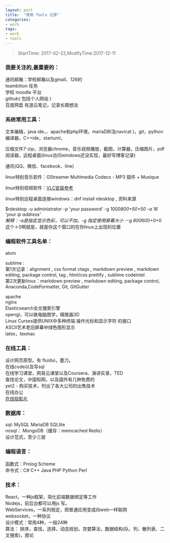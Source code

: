 ```yaml
---
layout: post
title:  "常用 Tools 记录"
categories:
- work
tags:
- work
- tools  
---
```


> StartTime: 2017-02-22,ModifyTime:2017-12-11

<!---more--->

### 我要关注的,最重要的：
通讯邮箱：学校邮箱以及gmail、126的  
teambition 任务  
学校 moodle 平台  
github( 包括个人网站 )  
百度网盘
有道云笔记，记录长期想法

### 系统常用工具：
文本编辑，java ide，、apache和php环境，mariaDB(及navicat )，git，python编译器，C++ide，startuml，

压缩文件7-zip，浏览器chrome，音乐视频播放，截图，计算器，压缩图片，pdf阅读器，远程桌面(linux访问windows还没实现，最好写博客记录)

通讯(QQ、微信、facebook、line)

linux特别音乐软件：GStreamer Multimedia Codecs - MP3 插件 + Musique

linux特别视频软件：[VLC安装参考](https://ask.fedoraproject.org/en/question/9111/sticky-what-plugins-do-i-need-to-install-to-watch-movies-and-listen-to-music/)

linux特别远程桌面连接windows：dnf install rdesktop , 资料来源

$rdesktop -u administrator -p 'your password' -g 1000*800+50+50 -a 16 'your ip address'  
解释：-a是指定显示色彩，可以不加。-g 指定使用屏幕大小  －g 800*600+0+0 这个＋0啊就是，就是你这个窗口的在你linux上出现的位置

### 编程软件工具名单：
atom

sublime :  
第1次记录：alignment , css format ctags  ,  markdown preview ,  markdown editing, package control, tag , html/css prettify , sublime codeintel  
第2次更新linux：markdown preview ,  markdown editing, package control, Anaconda,CodeFormatter, Git, GitGutter

apache  
nginx  
Elasticsearch全文搜索引擎  
opengl，可以做电脑图学，精致画3D  
Linux Curses提供UNIX中多种终端 操作光标和显示字符 的接口  
ASCII艺术老旧屏幕中绿色图形显示  
latex，texmac  

### 在线工具：
设计网页原型。有 fluidui，墨刀。  
在线code以及写sql  
在线学习课堂，网易云课堂以及Coursera、演讲实录，TED  
查找论文，中国知网，以及国外有几种免费的  
yet2 - 购买技术，列出了各大公司的出售技术  
在线办公  
[在线投影片](https://slides.com/  )


### 数据库：
sql: MySQL   MariaDB   SQLlite  
nosql： MongoDB（缓存：memcached Redis）  
设计范式，至少三层  


### 编程语言：
函数式：Prolog    Scheme  
命令式：C#   C++  Java    PHP   Python   Perl

### 技术：
React，一种js框架，简化前端数据绑定等工作  
Nodejs，前后台都可以用js 写。  
WebServices，一系列规定，把普通应用变成向web一样联网  
websocket，一种协议  
设计模式：常用4种，一般24种  
算法： 排序，查找，选择，动态规划，贪婪算法，数据结构(队、列、散列表、二叉搜索)，图论  
